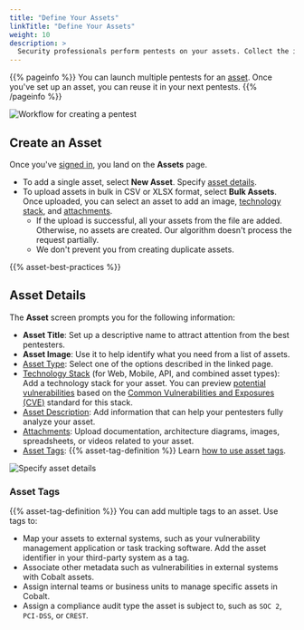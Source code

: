 ```yaml
---
title: "Define Your Assets"
linkTitle: "Define Your Assets"
weight: 10
description: >
  Security professionals perform pentests on your assets. Collect the info they need.
---
```


{{% pageinfo %}}
You can launch multiple pentests for an [asset](/getting-started/glossary/#asset). Once you've set up an asset, you can reuse it in your next pentests.
{{% /pageinfo %}}

![Workflow for creating a pentest](/gsg/CreatePentestFlowStage1.png "Workflow for creating a pentest")

## Create an Asset

Once you've [signed in](/getting-started/sign-in/), you land on the **Assets** page.

- To add a single asset, select **New Asset**. Specify [asset details](#asset-details).
- To upload assets in bulk in CSV or XLSX format, select **Bulk Assets**. Once uploaded, you can select an asset to add an image, [technology stack](/platform-deep-dive/assets/risk-advisories/#add-a-technology-stack-for-your-asset), and [attachments](/getting-started/assets/asset-description/#attachments).
  - If the upload is successful, all your assets from the file are added. Otherwise, no assets are created. Our algorithm doesn't process the request partially.
  - We don't prevent you from creating duplicate assets.

{{% asset-best-practices %}}

## Asset Details

The **Asset** screen prompts you for the following information:

- **Asset Title**: Set up a descriptive name to attract attention from the best pentesters.
- **Asset Image**: Use it to help identify what you need from a list of assets.
- [Asset Type](/getting-started/assets/asset-type/): Select one of the options described in the linked page.
- [Technology Stack](/platform-deep-dive/assets/risk-advisories/#add-a-technology-stack-for-your-asset) (for Web, Mobile, API, and combined asset types): Add a technology stack for your asset. You can preview [potential vulnerabilities](/platform-deep-dive/assets/risk-advisories/) based on the [Common Vulnerabilities and Exposures (CVE)](https://www.cve.org/) standard for this stack.
- [Asset Description](/getting-started/assets/asset-description/): Add information that can help your pentesters fully analyze your asset.
- [Attachments](/getting-started/assets/asset-description/#attachments): Upload documentation, architecture diagrams, images, spreadsheets, or videos related to your asset.
- [Asset Tags](#asset-tags): {{% asset-tag-definition %}} Learn [how to use asset tags](#asset-tags).

![Specify asset details](/gsg/AssetScreen.png "Specify asset details")

### Asset Tags

{{% asset-tag-definition %}} You can add multiple tags to an asset. Use tags to:

- Map your assets to external systems, such as your vulnerability management application or task tracking software. Add the asset identifier in your third-party system as a tag.
- Associate other metadata such as vulnerabilities in external systems with Cobalt assets.
- Assign internal teams or business units to manage specific assets in Cobalt.
- Assign a compliance audit type the asset is subject to, such as `SOC 2`, `PCI-DSS`, or `CREST`.
